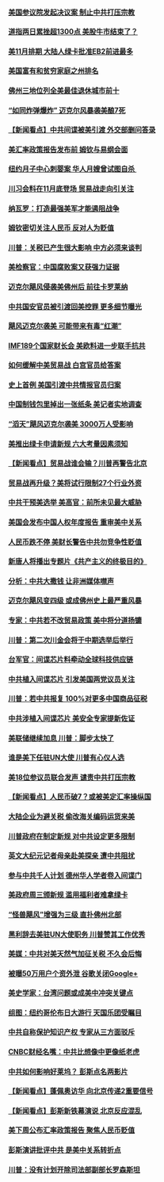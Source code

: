 #### [美国参议院发起决议案 制止中共打压宗教](../pages/nsc412/n10777584.md?t=10120334) 

#### [道指两日累挫超1300点 美股牛市结束了？](../pages/nsc412/n10777885.md?t=10120334) 

#### [美11月排期 大陆人绿卡批准EB2前进最多](../pages/nsc412/n10777900.md?t=10120334) 

#### [美国富有和贫穷家庭之州排名](../pages/nsc412/n10777911.md?t=10120334) 

#### [佛州三地位列全美最佳退休城市前十](../pages/nsc412/n10777888.md?t=10120334) 

#### [“如同炸弹爆炸” 迈克尔风暴袭美酿7死](../pages/nsc412/n10777806.md?t=10120334) 

#### [【新闻看点】中共间谍被美引渡 外交部删问答录](../pages/nsc412/n10777155.md?t=10120334) 

#### [美汇率政策报告发布前 姆钦与易纲会面](../pages/nsc412/n10777156.md?t=10120334) 

#### [纽约月子中心刺婴案 华人月嫂曾试图自杀 ](../pages/nsc412/n10777493.md?t=10120334) 

#### [川习会料在11月底登场 贸易战走向引关注](../pages/nsc412/n10777468.md?t=10120334) 

#### [纳瓦罗：打造最强美军才能遏阻战争](../pages/nsc412/n10777382.md?t=10120334) 

#### [姆钦密切关注人民币 反对人为贬值](../pages/nsc412/n10777297.md?t=10120334) 

#### [川普：关税已产生很大影响 中方必须来谈判](../pages/nsc412/n10777141.md?t=10120334) 

#### [美检察官：中国腐败案又获强力证据](../pages/nsc412/n10777118.md?t=10120334) 

#### [迈克尔飓风侵袭美佛州后 前往卡罗莱纳](../pages/nsc412/n10777049.md?t=10120334) 

#### [中共国安官员被引渡回美控罪 更多细节曝光](../pages/nsc412/n10775561.md?t=10120334) 

#### [飓风迈克尔袭美 可能带来有毒“红潮”](../pages/nsc412/n10776149.md?t=10120334) 

#### [IMF189个国家财长会 美欧料进一步联手抗共](../pages/nsc412/n10775397.md?t=10120334) 

#### [如何缓解中美贸易战 白宫官员给答案](../pages/nsc412/n10775590.md?t=10120334) 

#### [史上首例 美国引渡中共情报官员归案](../pages/nsc412/n10775224.md?t=10120334) 

#### [中国制钱包里掉出一张纸条 美记者实地调查](../pages/nsc412/n10775105.md?t=10120334) 

#### [“滔天”飓风迈克尔袭美 3000万人受影响](../pages/nsc412/n10775248.md?t=10120334) 

#### [美推出绿卡申请新规 六大考量因素须知](../pages/nsc412/n10774920.md?t=10120334) 

#### [【新闻看点】贸易战谁会输？川普再警告北京](../pages/nsc412/n10774769.md?t=10120334) 

#### [贸易战再升级？美将试行限制27个行业外资](../pages/nsc412/n10774978.md?t=10120334) 

#### [中共干预美选举 美高官：前所未见最大威胁](../pages/nsc412/n10774924.md?t=10120334) 

#### [美国会发布中国人权年度报告 重审美中关系](../pages/nsc412/n10774917.md?t=10120334) 

#### [人民币跌不停 美财长警告中共勿竞争性贬值](../pages/nsc412/n10774778.md?t=10120334) 

#### [新唐人将播出专题片《共产主义的终极目的》](../pages/nsc412/n10767004.md?t=10120334) 

#### [分析：中共大撒钱 让非洲媒体噤声](../pages/nsc412/n10772349.md?t=10120334) 

#### [迈克尔飓风变四级 或成佛州史上最严重风暴](../pages/nsc412/n10774142.md?t=10120334) 

#### [专家：中共若不改贸易政策 美中将分道扬镳](../pages/nsc412/n10773996.md?t=10120334) 

#### [川普：第二次川金会将于中期选举后举行](../pages/nsc412/n10773708.md?t=10120334) 

#### [台军官：间谍芯片料牵动全球科技供应链](../pages/nsc412/n10772822.md?t=10120334) 

#### [中共植入间谍芯片 引发美国两党议员关注](../pages/nsc412/n10773424.md?t=10120334) 

#### [川普：若中共报复 100%对更多中国商品征税](../pages/nsc412/n10773067.md?t=10120334) 

#### [中共涉植入间谍芯片 美安全专家提新佐证](../pages/nsc412/n10773174.md?t=10120334) 

#### [美联储继续加息 川普：脚步太快了](../pages/nsc412/n10773095.md?t=10120334) 

#### [谁是美下任驻UN大使 川普有心仪人选](../pages/nsc412/n10772974.md?t=10120334) 

#### [美18位参议员联合发声 谴责中共打压宗教](../pages/nsc412/n10767290.md?t=10120334) 

#### [【新闻看点】人民币破7？或被美定汇率操纵国](../pages/nsc412/n10772384.md?t=10120334) 

#### [大陆企业为避关税 偷改海关编码运货来美](../pages/nsc412/n10772734.md?t=10120334) 

#### [川普政府在制定新规 对中共设定更多限制](../pages/nsc412/n10772785.md?t=10120334) 

#### [英文大纪元记者母亲赴美探亲 遭中共阻扰](../pages/nsc412/n10772575.md?t=10120334) 

#### [参与中共千人计划 德州华人学者卷入间谍门](../pages/nsc412/n10772595.md?t=10120334) 

#### [美政府周三颁新规 滥用福利者难拿绿卡](../pages/nsc412/n10772436.md?t=10120334) 

#### [“怪兽飓风”增强为三级 直扑佛州北部](../pages/nsc412/n10772352.md?t=10120334) 

#### [黑利辞去美驻UN大使职务 川普赞其工作优秀](../pages/nsc412/n10772371.md?t=10120334) 

#### [美媒：中共对美天然气加征关税 不久会后悔](../pages/nsc412/n10771687.md?t=10120334) 

#### [被曝50万用户个资外泄 谷歌关闭Google+](../pages/nsc412/n10770839.md?t=10120334) 

#### [美史学家：台湾问题或成美中冲突关键点](../pages/nsc412/n10771318.md?t=10120334) 

#### [组图：纽约哥伦布日大游行 天国乐团受瞩目](../pages/nsc412/n10770597.md?t=10120334) 

#### [中共自称保护知识产权 专家从三方面驳斥](../pages/nsc412/n10770284.md?t=10120334) 

#### [CNBC财经名嘴：中共比想像中更像纸老虎](../pages/nsc412/n10770794.md?t=10120334) 

#### [中共如何影响好莱坞？ 彭斯点名两影片](../pages/nsc412/n10751048.md?t=10120334) 

#### [【新闻看点】蓬佩奥访华 向北京传递2重要信号](../pages/nsc412/n10770311.md?t=10120334) 

#### [【新闻看点】彭斯新铁幕演说 北京反应混乱](../pages/nsc412/n10770106.md?t=10120334) 

#### [美下周公布汇率政策报告 聚焦人民币贬值](../pages/nsc412/n10770338.md?t=10120334) 

#### [彭斯演讲批评中共 是美中关系转折点](../pages/nsc412/n10770135.md?t=10120334) 

#### [川普：没有计划开除司法部副部长罗森斯坦](../pages/nsc412/n10770158.md?t=10120334) 

